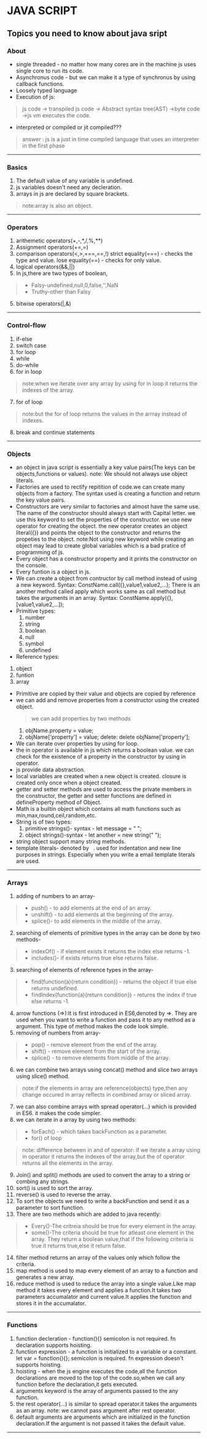 # JAVA SCRIPT
## Topics you need to know about java sript
### About
- single threaded - no matter how many cores are in the machine js uses single core to run its code.
- Asynchronus code - but we can make it a type of synchronus by using callback functions.
- Loosely typed language
- Execution of js:
> js code -> transpiled js code -> Abstract syntax tree(AST) ->byte code ->js vm executes the code.
- interpreted or compiled or jit compiled???
> answer : js is a just in time compiled language that uses an interpreter in the first phase

---

### Basics
1. The default value of any variable is undefined.
2. js variables doesn't need any decleration.
3. arrays in js are declared by square brackets.
>note:array is also an object.
---
### Operators
1. arithemetic operators(+,-,*,/,%,**)
2. Assignment operators(+=,=)
3. comparison operators(<,>,===,==,!)
  strict equality(===) - checks the type and value.
  lose equality(==) - checks for only value.
4. logical operators(&&,||)
5. In js,there are two types of boolean,
  >- Falsy-undefined,null,0,false,'',NaN
  >- Truthy-other than Falsy
5. bitwise operators(|,&)
---
### Control-flow
1. if-else
2. switch case
3. for loop
4. while
5. do-while
6. for in loop
> note:when we iterate over any array by using for in loop it returns the indexes of the array.
7. for of loop
> note:but the for of loop returns the values in the arrray instead of indexes.
8. break and continue statements
---
### Objects
- an object in java script is essentially a key value pairs(The keys can be objects,functions or values).
note: We should not always use object literals.
- Factories are used to rectify repitition of code.we can create many objects from a factory.
  The syntax used is creating a function and return the key value pairs.
- Constructors are very similar to factories and almost have the same use.
  The name of the constructor should always start with Capital letter.
  we use this keyword to set the properties of the constructor.
  we use new operator for creating the object.
  the new operator creates an object literal({}) and points the object to the constructor and returns the propeties to the object.
note:Not using new keyword while creating an object may lead to create global variables which is a bad pratice of programming of js. 
- Every object has a constructor property and it prints the constructor on the console. 
- Every funtion is a object in js.
- We can create a object from contructor by call method instead of using a new keyword.
  Syntax: ConstName.call({},value1,value2,...);
  There is an another method called apply which works same as call method but takes the arguments in an array.
  Syntax: ConstName.apply({},[value1,value2,...]);
- Primitive types:         
   1. number				
   2. string				
   3. boolean			
   4. null
   5. symbol
   6. undefined
- Reference types:
1. object
2. funtion
3. array
- Primitive are copied by their value and objects are copied by reference
- we can add and remove properties from a constructor using the created object.
  > we can add properties by two methods 
  1. objName.property = value;
  2. objName['property'] = value;
  delete:
  delete objName['property'];
- We can iterate over properties by using for loop.
- the in operator is available in js which returns a boolean value.
  we can check for the existence of a property in the constructor by using in operator.
- js provide data abstraction.
- local variables are created when a new object is created.
 closure is created only once when a object created.
- getter and setter methods are used to access the private members in the constructor,
  the getter and setter functions are defined in defineProperty method of Object.
- Math is a builtin object which contains all math functions such as min,max,round,ceil,random,etc.
- String is of two types:
   1. primitive strings()- syntax - let message = " ";
   2. object strings()-syntax - let another = new string(" ");
- string object support many string methods.
- template literals- denoted by `` ``. 
   used for indentation and new line purposes in strings.
   Especially when you write a email template literals are used.

---
### Arrays
1. adding of numbers to an array-
 > - push() - to add elements at the end of an array.
 > - unshift() - to add elements at the beginning of the array.
 > - splice()- to add elements in the middle of the array.
2. searching of elements of primitive types in the array can be done by two methods-
  > - indexOf() - if element exists it returns the index else returns -1.
  > - includes()- if exists returns true else returns false.
3. searching of elements of reference types in the array-
  > - find(function(a){return condition}) - returns the object if true else returns undefined.
  > - findIndex(function(a){return condition}) - returns the index if true else returns -1.
4. arrow functions (=>):It is first introduced in ES6,denoted by =>.
  They are used when you want to write a function and pass it to any method as a argument.
  This type of method makes the code look simple.
5. removing of numbers from array-
  > - pop() - remove element from the end of the array.
  > - shift() - remove element from the start of the array.
  > - splice() - to remove elements from middle of the array.
6. we can combine two arrays using concat() method and slice two arrays using slice() method.
  > note:if the elements in array are reference(objects) type,then any change occured in array reflects in combined array
       or sliced array.
7. we can also combine arrays with spread operator(...) which is provided in ES6.
  it makes the code simpler.
8. we can iterate in a array by using two methods:
  > - forEach() - which takes backFunction as a parameter.
  > - for() of loop

  > note: difference between in and of operator:
   if we iterate a array using in operator it returns the indexes of the array,but the of operator returns all the elements in the array.
9. Join() and split() methods are used to convert the array to a string or combing any strings.
10. sort() is used to sort the array.
11. reverse() is used to reverse the array.
12. To sort the objects we need to write a backFunction and send it as a parameter to sort function.
13. There are two methods which are added to java recently:
  > - Every()-The critreia should be true for every element in the array.
  > - some()-The criteria should be true for atleast one element in the array.
> They return a boolean value,that if the following criteria is true it returns true,else it return false.
14. filter method returns an array of the values only which follow the criteria.
15. map method is used to map every element of an array to a function and generates a new array.
16. reduce method is used to reduce the array into a single value.Like map method it takes every
   element and applies a function.It takes two parameters accumalator and current value.It applies
   the function and stores it in the accumalator.
---
### Functions
1. function decleration - function(){}
  semicolon is not required.
  fn declaration supports hoisting.
2. function expression - a function is initialized to a variable or a constant.
  let var = function(){};
  semicolon is required.
  fn expression doesn't supports hoisting.
3. hoisting - when the js engine executes the code,all the function declarations are moved to
  the top of the code.so,when we call any function before the declaration,it gets executed.
4. arguments keyword is the array of arguments passed to the any function.
5. the rest operator(...) is similar to spread operator.it takes the arguments as an array.
  note: we cannot pass argument after rest operator.
6. default arguments are arguments which are initialized in the function declaration.If the argument
  is not passed it takes the default value.
---